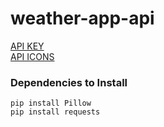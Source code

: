 # weather-app-api

<a href = 'https://openweathermap.org/ target="_blank"'>API KEY</a><br/>
<a href = 'https://openweathermap.org/weather-conditions/' target="_blank">API ICONS</a>

<h3>Dependencies to Install</h3>

`pip install Pillow`<br/>
`pip install requests`
